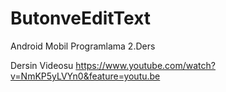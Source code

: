 # ButonveEditText
Android Mobil Programlama 2.Ders

Dersin Videosu
https://www.youtube.com/watch?v=NmKP5yLVYn0&feature=youtu.be
